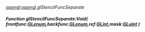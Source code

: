 _[opengl](../../modules/opengl/opengl-module.md):[opengl](../../modules/opengl/opengl-module.md).glStencilFuncSeparate_
##### Function glStencilFuncSeparate:Void( frontfunc:[GLenum](../../modules/opengl/opengl-glenum.md),backfunc:[GLenum](../../modules/opengl/opengl-glenum.md),ref:[GLint](../../modules/opengl/opengl-glint.md),mask:[GLuint](../../modules/opengl/opengl-gluint.md) )
